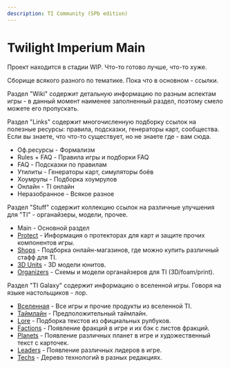 ```yaml
---
description: TI Community (SPb edition)
---
```


# Twilight Imperium Main

Проект находится в стадии WIP. Что-то готово лучше, что-то хуже.

Сборище всякого разного по тематике.
Пока что в основном - ссылки.

Раздел "Wiki" содержит детальную информацию по разным аспектам игры - в данный момент наименее заполненный раздел, поэтому смело можете его пропускать.

Раздел "Links" содержит многочисленную подборку ссылок на полезные ресурсы: правила, подсказки, генераторы карт, сообщества.  
Если вы знаете, что что-то существует, но не знаете где - вам сюда.
* Оф.ресурсы - Формализм
* Rules + FAQ - Правила игры и подборки FAQ
* FAQ - Подсказки по правилам
* Утилиты - Генераторы карт, симуляторы боёв
* Хоумрулы - Подборка хоумрулов
* Онлайн - TI онлайн
* Неразобранное - Всякое разное

Раздел "Stuff" содержит коллекцию ссылок на различные улучшения для "TI" - органайзеры, модели, прочее.
* Main - Основной раздел
* [Protect](https://github.com/shad0wrunner/spb-imperium/blob/master/stuff/protect.md) - Информация о протекторах для карт и защите прочих компонентов игры.
* [Shops](https://github.com/shad0wrunner/spb-imperium/blob/master/stuff/shops.md) - Подборка онлайн-магазинов, где можно купить различный стафф для TI.
* [3D Units](https://github.com/shad0wrunner/spb-imperium/blob/master/stuff/3dunits.md) - 3D модели юнитов.
* [Organizers](https://github.com/shad0wrunner/spb-imperium/blob/master/stuff/organizers.md) - Схемы и модели органайзеров для TI (3D/foam/print).

Раздел "TI Galaxy" содержит информацию о вселенной игры. Говоря на языке настольщиков - лор.
* [Вселенная](https://github.com/shad0wrunner/spb-imperium/blob/master/galaxy/media.md) - Все игры и прочие продукты из вселенной TI.
* [Таймлайн](https://github.com/shad0wrunner/spb-imperium/blob/master/galaxy/timeline.md) - Предположительный таймлайн.
* [Lore](https://github.com/shad0wrunner/spb-imperium/blob/master/galaxy/lore.md) - Подборка текстов из официальных рулбуков.
* [Factions](https://github.com/shad0wrunner/spb-imperium/blob/master/galaxy/factions.md) - Появление фракций в игре и их бэк с листов фракций.
* [Planets](https://github.com/shad0wrunner/spb-imperium/blob/master/galaxy/planets.md) - Появление различных планет в игре и художественный текст с карточек.
* [Leaders](https://github.com/shad0wrunner/spb-imperium/blob/master/galaxy/leaders.md) - Появление различных лидеров в игре.
* [Techs](https://github.com/shad0wrunner/spb-imperium/blob/master/galaxy/techs.md) - Дерево технологий в разных редакциях.


